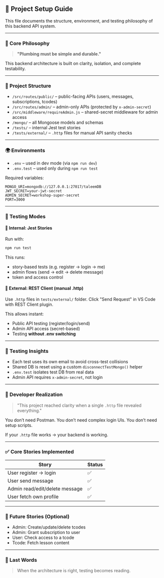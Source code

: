 ## 🧰 Project Setup Guide

This file documents the structure, environment, and testing philosophy of this backend API system.

---

### 🧱 Core Philosophy

> **"Plumbing must be simple and durable."**

This backend architecture is built on clarity, isolation, and complete testability.

---

### 🔧 Project Structure

* `/src/routes/public/` – public-facing APIs (users, messages, subscriptions, tcodes)
* `/src/routes/admin/` – admin-only APIs (protected by `x-admin-secret`)
* `/src/middleware/requireAdmin.js` – shared-secret middleware for admin access
* `/mongo/` – all Mongoose models and schemas
* `/tests/` – internal Jest test stories
* `/tests/external/` – `.http` files for manual API sanity checks

---

### 🌍 Environments

* `.env` – used in dev mode (via `npm run dev`)
* `.env.test` – used only during `npm run test`

Required variables:

```
MONGO_URI=mongodb://127.0.0.1:27017/taleemDB
JWT_SECRET=your-jwt-secret
ADMIN_SECRET=workshop-super-secret
PORT=3000
```

---

### 🧪 Testing Modes

#### 🧬 Internal: Jest Stories

Run with:

```bash
npm run test
```

This runs:

* story-based tests (e.g. register → login → me)
* admin flows (send → edit → delete message)
* token and access control

#### 🧾 External: REST Client (manual .http)

Use `.http` files in `tests/external/` folder.
Click "Send Request" in VS Code with REST Client plugin.

This allows instant:

* Public API testing (register/login/send)
* Admin API access (secret-based)
* Testing **without .env switching**

---

### 🧩 Testing Insights

* Each test uses its own email to avoid cross-test collisions
* Shared DB is reset using a custom `disconnectTestMongo()` helper
* `.env.test` isolates test DB from real data
* Admin API requires `x-admin-secret`, not login

---

### 🧠 Developer Realization

> "This project reached clarity when a single `.http` file revealed everything."

You don’t need Postman. You don’t need complex login UIs. You don’t need setup scripts.

If your `.http` file works → your backend is working.

---

### ✅ Core Stories Implemented

| Story                          | Status |
| ------------------------------ | ------ |
| User register → login          | ✅      |
| User send message              | ✅      |
| Admin read/edit/delete message | ✅      |
| User fetch own profile         | ✅      |

---

### 🚪 Future Stories (Optional)

* Admin: Create/update/delete tcodes
* Admin: Grant subscription to user
* User: Check access to a tcode
* Tcode: Fetch lesson content

---

### 🧾 Last Words

> When the architecture is right, testing becomes reading.
